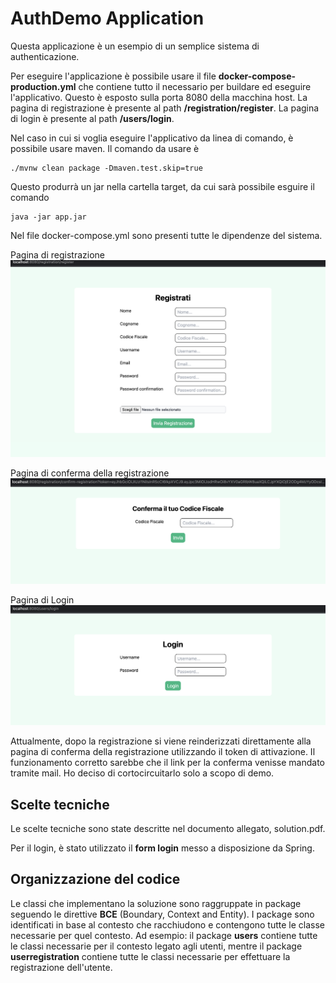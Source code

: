 # AuthDemo Application

Questa applicazione è un esempio di un semplice sistema di authenticazione.

Per eseguire l'applicazione è possibile usare il file <b>docker-compose-production.yml</b> che contiene tutto il necessario
per buildare ed eseguire l'applicativo. Questo è esposto sulla porta 8080 della macchina host. La pagina di registrazione è 
presente al path <b>/registration/register</b>. La pagina di login è presente al path <b>/users/login</b>.

Nel caso in cui si voglia eseguire l'applicativo da linea di comando, è possibile usare maven. Il comando da usare è
```
./mvnw clean package -Dmaven.test.skip=true
```
Questo produrrà un jar nella cartella target, da cui sarà possibile esguire il comando
```
java -jar app.jar
```

Nel file docker-compose.yml sono presenti tutte le dipendenze del sistema.

Pagina di registrazione
![registration.png](images%2Fregistration.png)

Pagina di conferma della registrazione
![confirm.png](images%2Fconfirm.png)

Pagina di Login
![login.png](images%2Flogin.png)

Attualmente, dopo la registrazione si viene reinderizzati direttamente alla pagina di conferma della registrazione utilizzando il token di attivazione.
Il funzionamento corretto sarebbe che il link per la conferma venisse mandato tramite mail. Ho deciso di cortocircuitarlo solo a scopo di demo.

## Scelte tecniche
Le scelte tecniche sono state descritte nel documento allegato, solution.pdf.

Per il login, è stato utilizzato il <b>form login</b> messo a disposizione da Spring.

## Organizzazione del codice
Le classi che implementano la soluzione sono raggruppate in package seguendo le direttive <b>BCE</b> (Boundary, Context and Entity).
I package sono identificati in base al contesto che racchiudono e contengono tutte le classe necessarie per quel contesto.
Ad esempio: il package <b>users</b> contiene tutte le classi necessarie per il contesto legato agli utenti, mentre il package
<b>userregistration</b> contiene tutte le classi necessarie per effettuare la registrazione dell'utente.
